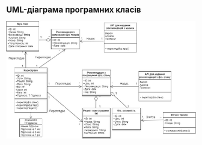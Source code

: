 ## UML-діаграма програмних класів
![UMLProgramClasses](https://github.com/oleksandrblazhko/ai202-prokopenko/blob/ai-202-prokopenko-with_laboratory_work_6/2-SoftwareDesign/2.5-UMLProgramClasses/UMLProgramClasses.jpg?raw=true)
